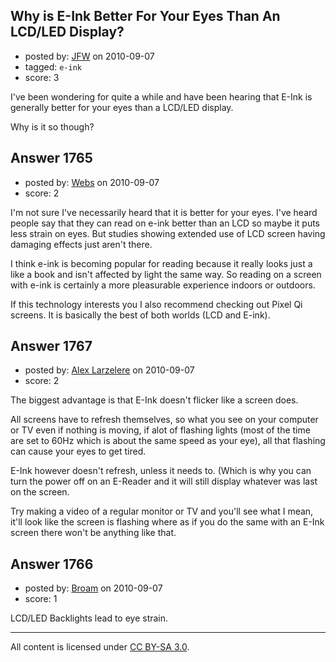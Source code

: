 ## Why is E-Ink Better For Your Eyes Than An LCD/LED Display?

- posted by: [JFW](https://stackexchange.com/users/-1/1102-jfw) on 2010-09-07
- tagged: `e-ink`
- score: 3

<p>I've been wondering for quite a while and have been hearing that E-Ink is generally better for your eyes than a LCD/LED display.</p>

<p>Why is it so though?</p>



## Answer 1765

- posted by: [Webs](https://stackexchange.com/users/-1/904-webs) on 2010-09-07
- score: 2

<p>I'm not sure I've necessarily heard that it is better for your eyes. I've heard people say that they can read on e-ink better than an LCD so maybe it puts less strain on eyes. But studies showing extended use of LCD screen having damaging effects just aren't there.</p>

<p>I think e-ink is becoming popular for reading because it really looks just a like a book and isn't affected by light the same way. So reading on a screen with e-ink is certainly a more pleasurable experience indoors or outdoors. </p>

<p>If this technology interests you I also recommend checking out Pixel Qi screens. It is basically the best of both worlds (LCD and E-ink).</p>



## Answer 1767

- posted by: [Alex Larzelere](https://stackexchange.com/users/-1/710-alex-larzelere) on 2010-09-07
- score: 2

<p>The biggest advantage is that E-Ink doesn't flicker like a screen does.</p>

<p>All screens have to refresh themselves, so what you see on your computer or TV even if nothing is moving, if alot of flashing lights (most of the time are set to 60Hz which is about the same speed as your eye), all that flashing can cause your eyes to get tired.</p>

<p>E-Ink however doesn't refresh, unless it needs to. (Which is why you can turn the power off on an E-Reader and it will still display whatever was last on the screen.</p>

<p>Try making a video of a regular monitor or TV and you'll see what I mean, it'll look like the screen is flashing where as if you do the same with an E-Ink screen there won't be anything like that.</p>



## Answer 1766

- posted by: [Broam](https://stackexchange.com/users/-1/185-broam) on 2010-09-07
- score: 1

<p>LCD/LED Backlights lead to eye strain.</p>




---

All content is licensed under [CC BY-SA 3.0](https://creativecommons.org/licenses/by-sa/3.0/).
